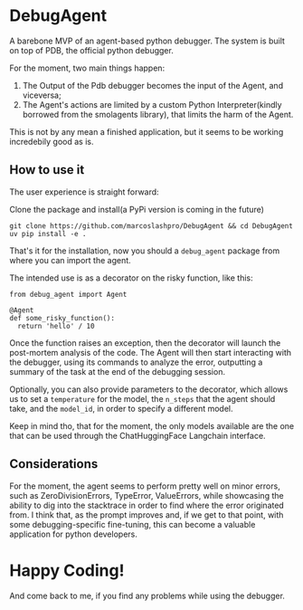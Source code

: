 # DebugAgent

A barebone MVP of an agent-based python debugger.
The system is built on top of PDB, the official python debugger.

For the moment, two main things happen:

1. The Output of the Pdb debugger becomes the input of the Agent, and viceversa;
2. The Agent's actions are limited by a custom Python Interpreter(kindly borrowed from the smolagents library), that limits the harm of the Agent.


This is not by any mean a finished application, but it seems to be working incredebily good as is.

## How to use it

The user experience is straight forward:

Clone the package and install(a PyPi version is coming in the future)
```
git clone https://github.com/marcoslashpro/DebugAgent && cd DebugAgent
uv pip install -e .
```
That's it for the installation, now you should a `debug_agent` package from where you can import the agent.

The intended use is as a decorator on the risky function, like this:
```
from debug_agent import Agent

@Agent
def some_risky_function():
  return 'hello' / 10
```
Once the function raises an exception, then the decorator will launch the post-mortem analysis of the code.
The Agent will then start interacting with the debugger, using its commands to analyze the error, outputting a summary of the task at the end of the debugging session.

Optionally, you can also provide parameters to the decorator, which allows us to set a `temperature` for the model, the `n_steps` that the agent should take, and the `model_id`, in order to specify a different model.

Keep in mind tho, that for the moment, the only models available are the one that can be used through the ChatHuggingFace Langchain interface.

## Considerations

For the moment, the agent seems to perform pretty well on minor errors, such as ZeroDivisionErrors, TypeError, ValueErrors, while showcasing the ability to dig into the stacktrace in order to find where the error originated from. I think that, as the prompt improves and, if we get to that point, with some debugging-specific fine-tuning, this can become a valuable application for python developers.

# Happy Coding!
And come back to me, if you find any problems while using the debugger.

